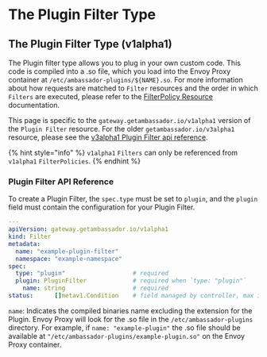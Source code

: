 # The Plugin Filter Type

## The Plugin Filter Type (v1alpha1)

The Plugin filter type allows you to plug in your own custom code. This code is compiled into a .so file, which you load into the Envoy Proxy container at `/etc/ambassador-plugins/${NAME}.so`. For more information about how requests are matched to `Filter` resources and the order in which `Filters` are executed, please refer to the [FilterPolicy Resource](../filterpolicy.md) documentation.

This page is specific to the `gateway.getambassador.io/v1alpha1` version of the `Plugin Filter` resource. For the older `getambassador.io/v3alpha1` resource, please see the [v3alpha1 Plugin Filter api reference](../../getambassador.io-v3alpha1/filter/the-plugin-filter-type.md).

{% hint style="info" %}
`v1alpha1` `Filters` can only be referenced from `v1alpha1` `FilterPolicies`.
{% endhint %}

### Plugin Filter API Reference

To create a Plugin Filter, the `spec.type` must be set to `plugin`, and the `plugin` field must contain the configuration for your Plugin Filter.

```yaml
---
apiVersion: gateway.getambassador.io/v1alpha1
kind: Filter
metadata:
  name: "example-plugin-filter"
  namespace: "example-namespace"
spec:
  type: "plugin"                   # required
  plugin: PluginFilter             # required when `type: "plugin"`
    name: string                   # required
status:      []metav1.Condition    # field managed by controller, max items: 8
```

`name`: Indicates the compiled binaries name excluding the extension for the Plugin. Envoy Proxy will look for the .so file in the `/etc/ambassador-plugins` directory. For example, if `name: "example-plugin"` the .so file should be available at `"/etc/ambassador-plugins/example-plugin.so"` on the Envoy Proxy container.
